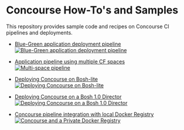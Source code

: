 # Concourse How-To's and Samples

This repository provides sample code and recipes on Concourse CI pipelines and deployments.

- [Blue-Green application deployment pipeline](https://github.com/lsilvapvt/concourse-pipeline-samples/tree/master/blue-green-app-deployment)  
[![Blue-Green application deployment pipeline](https://raw.githubusercontent.com/lsilvapvt/concourse-pipeline-samples/master/common/images/bg-pipeline-icon.jpg)](https://github.com/lsilvapvt/concourse-pipeline-samples/tree/master/blue-green-app-deployment)

- [Application pipeline using multiple CF spaces](https://github.com/lsilvapvt/sample-app-pipeline)  
[![Multi-space pipeline](https://raw.githubusercontent.com/lsilvapvt/concourse-pipeline-samples/master/common/images/multi-spaces-pipeline.jpg)](https://github.com/lsilvapvt/sample-app-pipeline)

- [Deploying Concourse on Bosh-lite](https://github.com/lsilvapvt/concourse-pipeline-samples/tree/master/concourse-on-bosh-lite)  
[![Deploying Concourse on Bosh-lite](https://raw.githubusercontent.com/lsilvapvt/concourse-pipeline-samples/master/common/images/concourse-and-bosh-lite.jpg)](https://github.com/lsilvapvt/concourse-pipeline-samples/tree/master/concourse-on-bosh-lite)

- [Deploying Concourse on a Bosh 1.0 Director](https://github.com/lsilvapvt/concourse-pipeline-samples/tree/master/concourse-on-bosh-1.0)  
[![Deploying Concourse on a Bosh 1.0 Director](https://raw.githubusercontent.com/lsilvapvt/concourse-pipeline-samples/master/common/images/concourse-and-bosh-1.0.jpg)](https://github.com/lsilvapvt/concourse-pipeline-samples/tree/master/concourse-on-bosh-1.0)

- [Concourse pipeline integration with local Docker Registry](https://github.com/lsilvapvt/concourse-pipeline-samples/tree/master/private-docker-registry)  
[![Concourse and a Private Docker Registry](https://raw.githubusercontent.com/lsilvapvt/concourse-pipeline-samples/master/common/images/concourse-and-private-registry.jpg)](https://github.com/lsilvapvt/concourse-pipeline-samples/tree/master/private-docker-registry)
